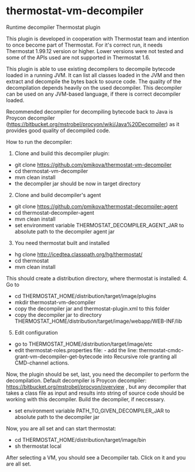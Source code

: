 # thermostat-vm-decompiler
Runtime decompiler Thermostat plugin

This plugin is developed in cooperation with Thermostat team and intention to once become part of Thermostat. For it's correct run, it needs Thermostat 1.99.12 version or higher. Lower versions were not tested and some of the APIs used are not supported in Thermostat 1.6.

This plugin is able to use existing decompilers to decompile bytecode loaded in a running JVM. It can list all classes loaded in the JVM and then extract and decompile the bytes back to source code. The quality of the decompilation depends heavily on the used decompiler. This decompiler can be used on any JVM-based language, if there is correct decompiler loaded.

Recommended decompiler for decompiling bytecode back to Java is Proycon decompiler (https://bitbucket.org/mstrobel/procyon/wiki/Java%20Decompiler) as it provides good quality of decompiled code.

How to run the decompiler:

1. Clone and build this decompiler plugin:
 - git clone https://github.com/pmikova/thermostat-vm-decompiler
 - cd thermostat-vm-decompiler
 - mvn clean install
 - the decompiler jar should be now in target directory

2. Clone and build decompiler's agent
 - git clone https://github.com/pmikova/thermostat-decompiler-agent
 - cd thermostat-decompiler-agent
 - mvn clean install
 - set environment variable THERMOSTAT_DECOMPILER_AGENT_JAR to absolute path to the decompiler agent jar

3. You need thermostat built and installed
 - hg clone http://icedtea.classpath.org/hg/thermostat/
 - cd thermostat
 - mvn clean install

This should create a distribution directory, where thermostat is installed:
4. Go to 
 - cd THERMOSTAT_HOME/distribution/target/image/plugins
 - mkdir thermostat-vm-decompiler
 - copy the decompiler jar and thermostat-plugin.xml to this folder
 - copy the decompiler jar to directory THERMOSTAT_HOME/distribution/target/image/webapp/WEB-INF/lib
5. Edit configuration
 - go to THERMOSTAT_HOME/distribution/target/image/etc
 - edit thermostat-roles.properties file: 
       - add the line: thermostat-cmdc-grant-vm-decompiler-get-bytecode into Recursive role granting all CMD-channel actions.

Now, the plugin should be set, last, you need the decompiler to perform the decompilation.
Default decompiler is Proycon decompiler: https://bitbucket.org/mstrobel/procyon/overview , but any decompiler that takes a class file as input and results into string of source code should be working with this decompiler. Build the decompiler, if neccessary.
 - set environment variable PATH_TO_GIVEN_DECOMPILER_JAR to absolute path to the decompiler jar

Now, you are all set and can start thermostat:

- cd THERMOSTAT_HOME/distribution/target/image/bin
- sh thermostat local

After selecting a VM, you should see a Decompiler tab. Click on it and you are all set.

